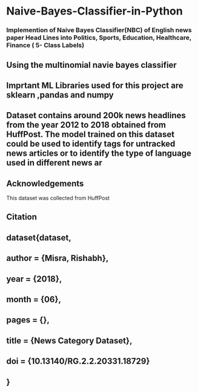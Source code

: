 # Naive-Bayes-Classifier-in-Python

### Implemention of Naive Bayes Classifier(NBC) of English news paper Head Lines into Politics, Sports, Education, Healthcare, Finance ( 5- Class Labels)
## Using the multinomial navie bayes classifier 
## Imprtant ML Libraries used for this project are sklearn ,pandas and numpy 

## Dataset contains around 200k news headlines from the year 2012 to 2018 obtained from HuffPost. The model trained on this dataset could be used to identify tags for untracked news articles or to identify the type of language used in different news ar

## Acknowledgements
This dataset was collected from HuffPost
## Citation
## dataset{dataset,
##  author = {Misra, Rishabh},
##  year = {2018},
##  month = {06},
##  pages = {},
##  title = {News Category Dataset},
##  doi = {10.13140/RG.2.2.20331.18729}
## }

